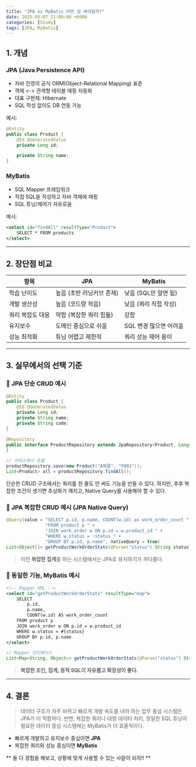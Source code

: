 ```yaml
---
title: "JPA vs MyBatis 어떤 걸 써야할까?"
date: 2025-05-07 21:00:00 +0900
categories: [Study]
tags: [JPA, MyBatis]
---
```




## 1. 개념

### JPA (Java Persistence API)
- 자바 진영의 공식 ORM(Object-Relational Mapping) 표준
- 객체 <-> 관계형 테이블 매핑 자동화
- 대표 구현체: Hibernate
- SQL 작성 없이도 DB 연동 가능

예시:
```java
@Entity
public class Product {
    @Id @GeneratedValue
    private Long id;

    private String name;
}
```

### MyBatis
- SQL Mapper 프레임워크
- 직접 SQL을 작성하고 자바 객체에 매핑
- SQL 튜닝/제어가 자유로움

예시:
```xml
<select id="findAll" resultType="Product">
    SELECT * FROM products
</select>
```

---

## 2. 장단점 비교

| 항목             | JPA                       | MyBatis                |
| ---------------- | ------------------------- | ---------------------- |
| 학습 난이도      | 높음 (초반 러닝커브 존재) | 낮음 (SQL만 알면 됨)   |
| 개발 생산성      | 높음 (코드량 적음)        | 낮음 (쿼리 직접 작성)  |
| 쿼리 복잡도 대응 | 약함 (복잡한 쿼리 힘듦)   | 강함                   |
| 유지보수         | 도메인 중심으로 쉬움      | SQL 변경 많으면 어려움 |
| 성능 최적화      | 튜닝 어렵고 제한적        | 쿼리 성능 제어 용이    |

---

## 3. 실무에서의 선택 기준

### 📌 JPA 단순 CRUD 예시
```java
@Entity
public class Product {
    @Id @GeneratedValue
    private Long id;
    private String name;
    private String code;
}

@Repository
public interface ProductRepository extends JpaRepository<Product, Long> {
}

// 서비스에서 호출
productRepository.save(new Product("A제품", "P001"));
List<Product> all = productRepository.findAll();
```
단순한 CRUD 구조에서는 쿼리를 한 줄도 안 써도 기능을 만들 수 있다.
하지만, 추후 복잡한 조건이 생기면 추상화가 깨지고, Native Query를 사용해야 할 수 있다.

### 📌 JPA 복잡한 CRUD 예시 (JPA Native Query)
```java
@Query(value = "SELECT p.id, p.name, COUNT(w.id) as work_order_count " +
               "FROM product p " +
               "JOIN work_order w ON p.id = w.product_id " +
               "WHERE w.status = :status " +
               "GROUP BY p.id, p.name", nativeQuery = true)
List<Object[]> getProductWorkOrderStats(@Param("status") String status);
```
> 이런 **복잡한 집계**를 하는 시스템에서는 JPA로 유지하기가 까다롭다.

### 📌 동일한 기능, MyBatis 예시
```xml
<!-- Mapper XML -->
<select id="getProductWorkOrderStats" resultType="map">
    SELECT 
        p.id,
        p.name,
        COUNT(w.id) AS work_order_count
    FROM product p
    JOIN work_order w ON p.id = w.product_id
    WHERE w.status = #{status}
    GROUP BY p.id, p.name
</select>
```
```java
// Mapper 인터페이스
List<Map<String, Object>> getProductWorkOrderStats(@Param("status") String status);
```
> **복잡한 조인, 집계, 동적 SQL이 자유롭고 확장성이 좋다.**

---

## 4. 결론
> 데이터 구조가 자주 바뀌고 빠르게 개발 속도를 내야 하는 업무 중심 시스템은 JPA가 더 적합하다. 반면, 복잡한 쿼리나 대량 데이터 처리, 정밀한 SQL 튜닝이 필요한 데이터 중심 시스템에는 MyBatis가 더 효율적이다.

- 빠르게 개발하고 유지보수 중심이면 **JPA**
- 복잡한 쿼리와 성능 중심이면 **MyBatis**

** 둘 다 경험을 해보고, 상황에 맞게 사용할 수 있는 사람이 되자!! ** 
